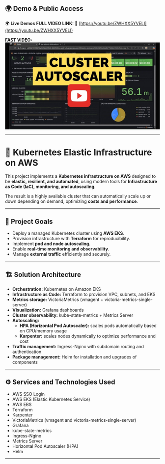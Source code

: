 ## 🌍 Demo & Public Access
🌍 **Live Demos**
**FULL VIDEO LINK:**
🔗 [https://youtu.be/ZWHXX5YVELI](https://youtu.be/ZWHXX5YVELI)

**FAST VIDEO:**
[![Watch the video](clusterautoscaler.jpg)](https://youtu.be/pW52DVsDRWo)

---

# 🚀 Kubernetes Elastic Infrastructure on AWS

This project implements a **Kubernetes infrastructure on AWS** designed to be **elastic, resilient, and automated**, using modern tools for **Infrastructure as Code (IaC), monitoring, and autoscaling**.  

The result is a highly available cluster that can automatically scale up or down depending on demand, optimizing **costs and performance**.

---

## 📌 Project Goals
- Deploy a managed Kubernetes cluster using **AWS EKS**.  
- Provision infrastructure with **Terraform** for reproducibility.  
- Implement **pod and node autoscaling**.  
- Enable **real-time monitoring and observability**.  
- Manage **external traffic** efficiently and securely.  

---

## 🏗️ Solution Architecture

- **Orchestration:** Kubernetes on Amazon EKS  
- **Infrastructure as Code:** Terraform to provision VPC, subnets, and EKS  
- **Metrics storage:** VictoriaMetrics (vmagent + victoria-metrics-single-server)  
- **Visualization:** Grafana dashboards  
- **Cluster observability:** kube-state-metrics + Metrics Server  
- **Autoscaling:**  
  - **HPA (Horizontal Pod Autoscaler):** scales pods automatically based on CPU/memory usage  
  - **Karpenter:** scales nodes dynamically to optimize performance and cost  
- **Traffic management:** Ingress-Nginx with subdomain routing and authentication  
- **Package management:** Helm for installation and upgrades of components  

---

## ⚙️ Services and Technologies Used
- AWS SSO Login  
- AWS EKS (Elastic Kubernetes Service)  
- AWS EBS  
- Terraform  
- Karpenter  
- VictoriaMetrics (vmagent and victoria-metrics-single-server)  
- Grafana  
- kube-state-metrics  
- Ingress-Nginx  
- Metrics Server  
- Horizontal Pod Autoscaler (HPA)  
- Helm  

---
